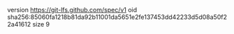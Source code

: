 version https://git-lfs.github.com/spec/v1
oid sha256:85060fa1218b81da92b11001da5651e2fe137453dd42233d5d08a50f22a41612
size 9

